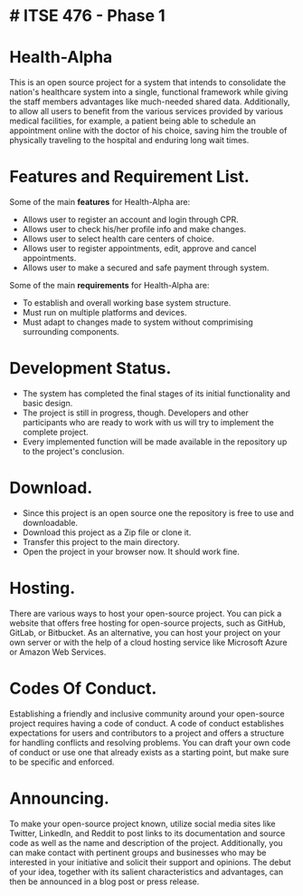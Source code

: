 # # ITSE 476 - Phase 1

# Health-Alpha  <br>

This is an open source project for a system that intends to consolidate the nation's healthcare system into a single, functional framework while giving the staff members advantages like much-needed shared data. Additionally, to allow all users to benefit from the various services provided by various medical facilities, for example, a patient being able to schedule an appointment online with the doctor of his choice, saving him the trouble of physically traveling to the hospital and enduring long wait times.


# Features and Requirement List. <br>

Some of the main **features** for Health-Alpha are: <br>
* Allows user to register an account and login through CPR.
* Allows user to check his/her profile info and make changes.
* Allows user to select health care centers of choice.
* Allows user to register appointments, edit, approve and cancel appointments.
* Allows user to make a secured and safe payment through system.

Some of the main **requirements** for Health-Alpha are: <br>
* To establish and overall working base system structure.
* Must run on multiple platforms and devices.
* Must adapt to changes made to system without comprimising surrounding components.

# Development Status. <br>

* The system has completed the final stages of its initial functionality and basic design.
* The project is still in progress, though. Developers and other participants who are ready to work with us will try to implement the complete project.
* Every implemented function will be made available in the repository up to the project's conclusion.

# Download.  <br>

* Since this project is an open source one the repository is free to use and downloadable.
* Download this project as a Zip file or clone it.
* Transfer this project to the main directory.
* Open the project in your browser now. It should work fine.

# Hosting. <br>

There are various ways to host your open-source project. You can pick a website that offers free hosting for open-source projects, such as GitHub, GitLab, or Bitbucket. As an alternative, you can host your project on your own server or with the help of a cloud hosting service like Microsoft Azure or Amazon Web Services.

# Codes Of Conduct. <br>

Establishing a friendly and inclusive community around your open-source project requires having a code of conduct. A code of conduct establishes expectations for users and contributors to a project and offers a structure for handling conflicts and resolving problems. You can draft your own code of conduct or use one that already exists as a starting point, but make sure to be specific and enforced.


# Announcing. <br>

To make your open-source project known, utilize social media sites like Twitter, LinkedIn, and Reddit to post links to its documentation and source code as well as the name and description of the project. Additionally, you can make contact with pertinent groups and businesses who may be interested in your initiative and solicit their support and opinions. The debut of your idea, together with its salient characteristics and advantages, can then be announced in a blog post or press release.
